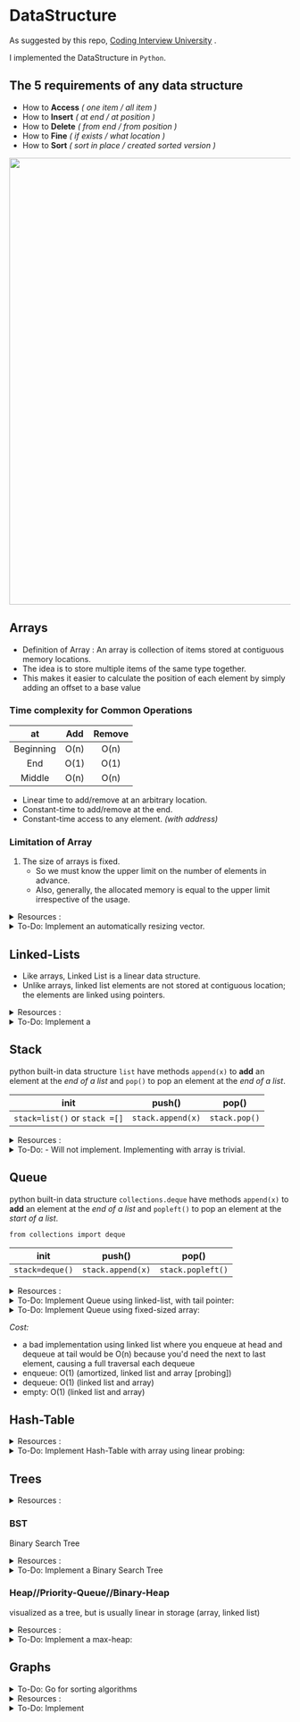 # DataStructure
As suggested by this repo, [Coding Interview University](https://github.com/jwasham/coding-interview-university)
.

I implemented the DataStructure in `Python`.


## The 5 requirements of any data structure

- How to **Access** _( one item / all item )_
- How to **Insert** _( at end / at position )_
- How to **Delete** _( from end / from position )_
- How to **Fine** _( if exists / what location )_
- How to **Sort** _( sort in place / created sorted version )_

<img src="https://user-images.githubusercontent.com/26381972/56885655-ef658000-6aa7-11e9-8c9d-493fa3c93f43.png" width="800px">

## Arrays
- Definition of Array : An array is collection of items stored at contiguous memory locations.
- The idea is to store multiple items of the same type together.
- This makes it easier to calculate the position of each element by simply adding an offset to a base value


### Time complexity for Common Operations

| at | Add | Remove |
| :---: | :---: |:---: |
| Beginning | O(n) | O(n) |
| End | O(1) | O(1) |
| Middle | O(n) | O(n) |

- Linear time to add/remove at an arbitrary location.
- Constant-time to add/remove at the end.
- Constant-time access to any element. _(with address)_

### Limitation of Array
1. The size of arrays is fixed. 
    - So we must know the upper limit on the number of elements in advance. 
    - Also, generally, the allocated memory is equal to the upper limit irrespective of the usage.



<details>
<summary>Resources :</summary>

- [Arrays (video)](https://www.coursera.org/learn/data-structures/lecture/OsBSF/arrays)
- [UC Berkeley CS61B - Linear and Multi-Dim Arrays (video)](https://archive.org/details/ucberkeley_webcast_Wp8oiO_CZZE) (Start watching from 15m 32s)
- [Basic Arrays (video)](https://archive.org/details/0102WhatYouShouldKnow/02_04-basicArrays.mp4)
- [Multi-dim (video)](https://archive.org/details/0102WhatYouShouldKnow/02_05-multidimensionalArrays.mp4)
- Definition of Multi-dimensional Array : an array of references to arrays/
- [Dynamic Arrays (video)](https://www.coursera.org/learn/data-structures/lecture/EwbnV/dynamic-arrays)
- [Jagged Arrays (video)](https://www.youtube.com/watch?v=1jtrQqYpt7g)
- [Jagged Arrays (video)](https://archive.org/details/0102WhatYouShouldKnow/02_06-jaggedArrays.mp4)
- [Resizing arrays (video)](https://archive.org/details/0102WhatYouShouldKnow/03_01-resizableArrays.mp4)
- [Internal working of list in Python](https://www.geeksforgeeks.org/internal-working-of-list-in-python/)

</details>


<details>
<summary>To-Do: Implement an automatically resizing vector.</summary>

[implementation in python](https://github.com/minh364/algorithms/blob/master/DataStructure/1_Array/1_Array.py)

reference: [MS doc: vector Class](https://docs.microsoft.com/en-us/cpp/standard-library/vector-class?view=vs-2019)
- Implement a vector (mutable array with automatic resizing):
  - Practice coding using arrays and pointers, and pointer math to jump to an index instead of using indexing.
  - new raw data array with allocated memory
    - can allocate int array under the hood, just not use its features
    - start with 16, or if starting number is greater, use power of 2 - 16, 32, 64, 128
- methods:
  - size() - number of items
  - capacity() - number of items it can hold
  - is_empty()
  - at(index) - returns item at given index, blows up if index out of bounds
  - push(item)
  - insert(index, item) - inserts item at index, shifts that index's value and trailing elements to the right
  - prepend(item) - can use insert above at index 0
  - pop() - remove from end, return value
  - delete(index) - delete item at index, shifting all trailing elements left
  - remove(item) - looks for value and removes index holding it (even if in multiple places)
  - find(item) - looks for value and returns first index with that value, -1 if not found
  - resize(new_capacity) // private function
    - when you reach capacity, resize to double the size
    - when popping an item, if size is 1/4 of capacity, resize to half
 
</details>



## Linked-Lists

- Like arrays, Linked List is a linear data structure. 
- Unlike arrays, linked list elements are not stored at contiguous location; the elements are linked using pointers.


<details>
<summary>Resources :</summary>

- Description:
    - [Linked List Introduction](https://www.geeksforgeeks.org/linked-list-set-1-introduction/)
    - [Singly Linked Lists (video)](https://www.coursera.org/learn/data-structures/lecture/kHhgK/singly-linked-lists)
    - [CS 61B - Linked Lists 1 (video)](https://archive.org/details/ucberkeley_webcast_htzJdKoEmO0)
    - [CS 61B - Linked Lists 2 (video)](https://archive.org/details/ucberkeley_webcast_-c4I3gFYe3w)
- [C Code (video)](https://www.youtube.com/watch?v=QN6FPiD0Gzo)
    - not the whole video, just portions about Node struct and memory allocation.
- Linked List vs Arrays:
    - [Core Linked Lists Vs Arrays (video)](https://www.coursera.org/learn/data-structures-optimizing-performance/lecture/rjBs9/core-linked-lists-vs-arrays)
    - [In The Real World Linked Lists Vs Arrays (video)](https://www.coursera.org/learn/data-structures-optimizing-performance/lecture/QUaUd/in-the-real-world-lists-vs-arrays)
- [why you should avoid linked lists (video)](https://www.youtube.com/watch?v=YQs6IC-vgmo)
- Gotcha: you need pointer to pointer knowledge:
    (for when you pass a pointer to a function that may change the address where that pointer points)
    This page is just to get a grasp on ptr to ptr. I don't recommend this list traversal style. Readability and maintainability suffer due to cleverness.
    - [Pointers to Pointers](https://www.eskimo.com/~scs/cclass/int/sx8.html)
- Doubly-linked List
    - [Description (video)](https://www.coursera.org/learn/data-structures/lecture/jpGKD/doubly-linked-lists)
    - No need to implement

</details>

<details>
<summary>To-Do: Implement a</summary>

- implement (I did with tail pointer & without):
    - size() - returns number of data elements in list
    - empty() - bool returns true if empty
    - value_at(index) - returns the value of the nth item (starting at 0 for first)
    - push_front(value) - adds an item to the front of the list
    - pop_front() - remove front item and return its value
    - push_back(value) - adds an item at the end
    - pop_back() - removes end item and returns its value
    - front() - get value of front item
    - back() - get value of end item
    - insert(index, value) - insert value at index, so current item at that index is pointed to by new item at index
    - erase(index) - removes node at given index
    - value_n_from_end(n) - returns the value of the node at nth position from the end of the list
    - reverse() - reverses the list
    - remove_value(value) - removes the first item in the list with this value
 
</details>


## Stack
python built-in data structure `list` have methods
`append(x)` to **add** an element at the *end of a list* and
`pop()` to pop an element at the *end of a list*.

|init|push()|pop()|
|:---:|:---:|:---:|
|`stack=list()` or `stack =[]`|`stack.append(x)`|`stack.pop()`|


<details>
<summary>Resources :</summary>

- [Stacks (video)](https://www.coursera.org/learn/data-structures/lecture/UdKzQ/stacks)
- [Using Stacks Last-In First-Out (video)](https://archive.org/details/0102WhatYouShouldKnow/05_01-usingStacksForLast-inFirst-out.mp4)

</details>

<details>
<summary>To-Do: - Will not implement. Implementing with array is trivial. </summary>

But I did it already in Python. [(code)](BOJ\10828스택.py)
 
</details>


## Queue
python built-in data structure `collections.deque` have methods
`append(x)` to **add** an element at the *end of a list* and
`popleft()` to pop an element at the *start of a list*.

`from collections import deque`

|init|push()|pop()|
|:---:|:---:|:---:|
|`stack=deque()`|`stack.append(x)`|`stack.popleft()`|

<details>
<summary>Resources :</summary>

- [Using Queues First-In First-Out(video)](https://archive.org/details/0102WhatYouShouldKnow/05_03-usingQueuesForFirst-inFirst-out.mp4)
- [Queue (video)](https://www.coursera.org/lecture/data-structures/queues-EShpq)
- [Circular buffer/FIFO](https://en.wikipedia.org/wiki/Circular_buffer)
- [Priority Queues (video)](https://archive.org/details/0102WhatYouShouldKnow/05_04-priorityQueuesAndDeques.mp4)

</details>

<details>
<summary>To-Do: Implement Queue using linked-list, with tail pointer:</summary>
    
- enqueue(value) - adds value at position at tail
- dequeue() - returns value and removes least recently added element (front)
- empty()
 
</details>

<details>
<summary>To-Do: Implement Queue using fixed-sized array:</summary>
    
- enqueue(value) - adds item at end of available storage
- dequeue() - returns value and removes least recently added element
- empty()
- full()
 
</details>

_Cost:_
- a bad implementation using linked list where you enqueue at head and dequeue at tail would be O(n)
    because you'd need the next to last element, causing a full traversal each dequeue
- enqueue: O(1) (amortized, linked list and array [probing])
- dequeue: O(1) (linked list and array)
- empty: O(1) (linked list and array)
 

## Hash-Table

<details>
<summary>Resources :</summary>

- Videos:
    - [Hashing with Chaining (video)](https://www.youtube.com/watch?v=0M_kIqhwbFo&list=PLUl4u3cNGP61Oq3tWYp6V_F-5jb5L2iHb&index=8)
    - [Table Doubling, Karp-Rabin (video)](https://www.youtube.com/watch?v=BRO7mVIFt08&index=9&list=PLUl4u3cNGP61Oq3tWYp6V_F-5jb5L2iHb)
    - [Open Addressing, Cryptographic Hashing (video)](https://www.youtube.com/watch?v=rvdJDijO2Ro&index=10&list=PLUl4u3cNGP61Oq3tWYp6V_F-5jb5L2iHb)
    - [PyCon 2010: The Mighty Dictionary (video)](https://www.youtube.com/watch?v=C4Kc8xzcA68)
    - [(Advanced) Randomization: Universal & Perfect Hashing (video)](https://www.youtube.com/watch?v=z0lJ2k0sl1g&list=PLUl4u3cNGP6317WaSNfmCvGym2ucw3oGp&index=11)
    - [(Advanced) Perfect hashing (video)](https://www.youtube.com/watch?v=N0COwN14gt0&list=PL2B4EEwhKD-NbwZ4ezj7gyc_3yNrojKM9&index=4)

- Online Courses:
    - [Understanding Hash Functions (video)](https://archive.org/details/0102WhatYouShouldKnow/06_02-understandingHashFunctions.mp4)
    - [Using Hash Tables (video)](https://archive.org/details/0102WhatYouShouldKnow/06_03-usingHashTables.mp4)
    - [Supporting Hashing (video)](https://archive.org/details/0102WhatYouShouldKnow/06_04-supportingHashing.mp4)
    - [Language Support Hash Tables (video)](https://archive.org/details/0102WhatYouShouldKnow/06_05-languageSupportForHashTables.mp4)
    - [Core Hash Tables (video)](https://www.coursera.org/learn/data-structures-optimizing-performance/lecture/m7UuP/core-hash-tables)
    - [Data Structures (video)](https://www.coursera.org/learn/data-structures/home/week/3)
    - [Phone Book Problem (video)](https://www.coursera.org/learn/data-structures/lecture/NYZZP/phone-book-problem)
    - distributed hash tables:
        - [Instant Uploads And Storage Optimization In Dropbox (video)](https://www.coursera.org/learn/data-structures/lecture/DvaIb/instant-uploads-and-storage-optimization-in-dropbox)
        - [Distributed Hash Tables (video)](https://www.coursera.org/learn/data-structures/lecture/tvH8H/distributed-hash-tables)

</details>

<details>
<summary>To-Do: Implement Hash-Table with array using linear probing: </summary>

- hash(k, m) - m is size of hash table
- add(key, value) - if key already exists, update value
- exists(key)
- get(key)
- remove(key)
 
</details>

## Trees


<details>
<summary>Resources :</summary>

- [Series: Core Trees (video)](https://www.coursera.org/learn/data-structures-optimizing-performance/lecture/ovovP/core-trees)
- [Series: Trees (video)](https://www.coursera.org/learn/data-structures/lecture/95qda/trees)
- basic tree construction
- traversal
- manipulation algorithms
- [BFS(breadth-first search) and DFS(depth-first search) (video)](https://www.youtube.com/watch?v=uWL6FJhq5fM)
_BFS:_
- level order (BFS, using queue)
- time complexity: O(n)
- space complexity: best: O(1), worst: O(n/2)=O(n)

_DFS:_
- time complexity: O(n)
- space complexity: best: O(log n) - avg. height of tree worst: O(n)
- inorder (DFS: left, self, right)
- postorder (DFS: left, right, self)
- preorder (DFS: self, left, right)

</details>


### BST
Binary Search Tree

<details>
<summary>Resources :</summary>

 - [Binary Search Tree Review (video)](https://www.youtube.com/watch?v=x6At0nzX92o&index=1&list=PLA5Lqm4uh9Bbq-E0ZnqTIa8LRaL77ica6)
- [Series (video)](https://www.coursera.org/learn/data-structures-optimizing-performance/lecture/p82sw/core-introduction-to-binary-search-trees)
    - starts with symbol table and goes through BST applications
- [Introduction (video)](https://www.coursera.org/learn/data-structures/lecture/E7cXP/introduction)
- [MIT (video)](https://www.youtube.com/watch?v=9Jry5-82I68)
- C/C++:
    - [Binary search tree - Implementation in C/C++ (video)](https://www.youtube.com/watch?v=COZK7NATh4k&list=PL2_aWCzGMAwI3W_JlcBbtYTwiQSsOTa6P&index=28)
    - [BST implementation - memory allocation in stack and heap (video)](https://www.youtube.com/watch?v=hWokyBoo0aI&list=PL2_aWCzGMAwI3W_JlcBbtYTwiQSsOTa6P&index=29)
    - [Find min and max element in a binary search tree (video)](https://www.youtube.com/watch?v=Ut90klNN264&index=30&list=PL2_aWCzGMAwI3W_JlcBbtYTwiQSsOTa6P)
    - [Find height of a binary tree (video)](https://www.youtube.com/watch?v=_pnqMz5nrRs&list=PL2_aWCzGMAwI3W_JlcBbtYTwiQSsOTa6P&index=31)
    - [Binary tree traversal - breadth-first and depth-first strategies (video)](https://www.youtube.com/watch?v=9RHO6jU--GU&list=PL2_aWCzGMAwI3W_JlcBbtYTwiQSsOTa6P&index=32)
    - [Binary tree: Level Order Traversal (video)](https://www.youtube.com/watch?v=86g8jAQug04&index=33&list=PL2_aWCzGMAwI3W_JlcBbtYTwiQSsOTa6P)
    - [Binary tree traversal: Preorder, Inorder, Postorder (video)](https://www.youtube.com/watch?v=gm8DUJJhmY4&index=34&list=PL2_aWCzGMAwI3W_JlcBbtYTwiQSsOTa6P)
    - [Check if a binary tree is binary search tree or not (video)](https://www.youtube.com/watch?v=yEwSGhSsT0U&index=35&list=PL2_aWCzGMAwI3W_JlcBbtYTwiQSsOTa6P)
    - [Delete a node from Binary Search Tree (video)](https://www.youtube.com/watch?v=gcULXE7ViZw&list=PL2_aWCzGMAwI3W_JlcBbtYTwiQSsOTa6P&index=36)
    - [Inorder Successor in a binary search tree (video)](https://www.youtube.com/watch?v=5cPbNCrdotA&index=37&list=PL2_aWCzGMAwI3W_JlcBbtYTwiQSsOTa6P)

</details>

<details>
<summary>To-Do: Implement a Binary Search Tree</summary>

insert // insert value into tree
get_node_count // get count of values stored
print_values // prints the values in the tree, from min to max
delete_tree
is_in_tree // returns true if given value exists in the tree
get_height // returns the height in nodes (single node's height is 1)
get_min // returns the minimum value stored in the tree
get_max // returns the maximum value stored in the tree
is_binary_search_tree
delete_value
get_successor // returns next-highest value in tree after given value, -1 if none
 
</details>

### Heap//Priority-Queue//Binary-Heap
visualized as a tree, but is usually linear in storage (array, linked list)

<details>
<summary>Resources :</summary>

- [Heap](https://en.wikipedia.org/wiki/Heap_(data_structure))
- [Introduction (video)](https://www.coursera.org/learn/data-structures/lecture/2OpTs/introduction)
- [Naive Implementations (video)](https://www.coursera.org/learn/data-structures/lecture/z3l9N/naive-implementations)
- [Binary Trees (video)](https://www.coursera.org/learn/data-structures/lecture/GRV2q/binary-trees)
- [Tree Height Remark (video)](https://www.coursera.org/learn/data-structures/supplement/S5xxz/tree-height-remark)
- [Basic Operations (video)](https://www.coursera.org/learn/data-structures/lecture/0g1dl/basic-operations)
- [Complete Binary Trees (video)](https://www.coursera.org/learn/data-structures/lecture/gl5Ni/complete-binary-trees)
- [Pseudocode (video)](https://www.coursera.org/learn/data-structures/lecture/HxQo9/pseudocode)
- [Heap Sort - jumps to start (video)](https://youtu.be/odNJmw5TOEE?list=PLFDnELG9dpVxQCxuD-9BSy2E7BWY3t5Sm&t=3291)
- [Heap Sort (video)](https://www.coursera.org/learn/data-structures/lecture/hSzMO/heap-sort)
- [Building a heap (video)](https://www.coursera.org/learn/data-structures/lecture/dwrOS/building-a-heap)
- [MIT: Heaps and Heap Sort (video)](https://www.youtube.com/watch?v=B7hVxCmfPtM&index=4&list=PLUl4u3cNGP61Oq3tWYp6V_F-5jb5L2iHb)
- [CS 61B Lecture 24: Priority Queues (video)](https://archive.org/details/ucberkeley_webcast_yIUFT6AKBGE)
- [Linear Time BuildHeap (max-heap)](https://www.youtube.com/watch?v=MiyLo8adrWw)

</details>

<details>
<summary>To-Do: Implement a max-heap:</summary>

- insert
- sift_up - needed for insert
- get_max - returns the max item, without removing it
- get_size() - return number of elements stored
- is_empty() - returns true if heap contains no elements
- extract_max - returns the max item, removing it
- sift_down - needed for extract_max
- remove(i) - removes item at index x
- heapify - create a heap from an array of elements, needed for heap_sort
- heap_sort() - take an unsorted array and turn it into a sorted array in-place using a max heap
    - note: using a min heap instead would save operations, but double the space needed (cannot do in-place).
 
</details>

## Graphs

<details>
<summary>To-Do: Go for sorting algorithms </summary>

Before start to dig in graphs
 
</details>

<details>
<summary>Resources :</summary>

- Notes:
    - There are 4 basic ways to represent a graph in memory:
        - objects and pointers
        - adjacency matrix
        - adjacency list
        - adjacency map
    - Familiarize yourself with each representation and its pros & cons
    - BFS and DFS - know their computational complexity, their tradeoffs, and how to implement them in real code
    - When asked a question, look for a graph-based solution first, then move on if none.

- MIT(videos):
    - [Breadth-First Search](https://www.youtube.com/watch?v=s-CYnVz-uh4&list=PLUl4u3cNGP61Oq3tWYp6V_F-5jb5L2iHb&index=13)
    - [Depth-First Search](https://www.youtube.com/watch?v=AfSk24UTFS8&list=PLUl4u3cNGP61Oq3tWYp6V_F-5jb5L2iHb&index=14)

- Skiena Lectures - great intro:
    - [CSE373 2012 - Lecture 11 - Graph Data Structures (video)](https://www.youtube.com/watch?v=OiXxhDrFruw&list=PLOtl7M3yp-DV69F32zdK7YJcNXpTunF2b&index=11)
    - [CSE373 2012 - Lecture 12 - Breadth-First Search (video)](https://www.youtube.com/watch?v=g5vF8jscteo&list=PLOtl7M3yp-DV69F32zdK7YJcNXpTunF2b&index=12)
    - [CSE373 2012 - Lecture 13 - Graph Algorithms (video)](https://www.youtube.com/watch?v=S23W6eTcqdY&list=PLOtl7M3yp-DV69F32zdK7YJcNXpTunF2b&index=13)
    - [CSE373 2012 - Lecture 14 - Graph Algorithms (con't) (video)](https://www.youtube.com/watch?v=WitPBKGV0HY&index=14&list=PLOtl7M3yp-DV69F32zdK7YJcNXpTunF2b)
    - [CSE373 2012 - Lecture 15 - Graph Algorithms (con't 2) (video)](https://www.youtube.com/watch?v=ia1L30l7OIg&index=15&list=PLOtl7M3yp-DV69F32zdK7YJcNXpTunF2b)
    - [CSE373 2012 - Lecture 16 - Graph Algorithms (con't 3) (video)](https://www.youtube.com/watch?v=jgDOQq6iWy8&index=16&list=PLOtl7M3yp-DV69F32zdK7YJcNXpTunF2b)

- Graphs (review and more):

    - [6.006 Single-Source Shortest Paths Problem (video)](https://www.youtube.com/watch?v=Aa2sqUhIn-E&index=15&list=PLUl4u3cNGP61Oq3tWYp6V_F-5jb5L2iHb)
    - [6.006 Dijkstra (video)](https://www.youtube.com/watch?v=2E7MmKv0Y24&index=16&list=PLUl4u3cNGP61Oq3tWYp6V_F-5jb5L2iHb)
    - [6.006 Bellman-Ford (video)](https://www.youtube.com/watch?v=ozsuci5pIso&list=PLUl4u3cNGP61Oq3tWYp6V_F-5jb5L2iHb&index=17)
    - [6.006 Speeding Up Dijkstra (video)](https://www.youtube.com/watch?v=CHvQ3q_gJ7E&list=PLUl4u3cNGP61Oq3tWYp6V_F-5jb5L2iHb&index=18)
    - [Aduni: Graph Algorithms I - Topological Sorting, Minimum Spanning Trees, Prim's Algorithm -  Lecture 6 (video)]( https://www.youtube.com/watch?v=i_AQT_XfvD8&index=6&list=PLFDnELG9dpVxQCxuD-9BSy2E7BWY3t5Sm)
    - [Aduni: Graph Algorithms II - DFS, BFS, Kruskal's Algorithm, Union Find Data Structure - Lecture 7 (video)]( https://www.youtube.com/watch?v=ufj5_bppBsA&list=PLFDnELG9dpVxQCxuD-9BSy2E7BWY3t5Sm&index=7)
    - [Aduni: Graph Algorithms III: Shortest Path - Lecture 8 (video)](https://www.youtube.com/watch?v=DiedsPsMKXc&list=PLFDnELG9dpVxQCxuD-9BSy2E7BWY3t5Sm&index=8)
    - [Aduni: Graph Alg. IV: Intro to geometric algorithms - Lecture 9 (video)](https://www.youtube.com/watch?v=XIAQRlNkJAw&list=PLFDnELG9dpVxQCxuD-9BSy2E7BWY3t5Sm&index=9)
    - [CS 61B 2014 (starting at 58:09) (video)](https://youtu.be/dgjX4HdMI-Q?list=PL-XXv-cvA_iAlnI-BQr9hjqADPBtujFJd&t=3489)~~
    - [CS 61B 2014: Weighted graphs (video)](https://archive.org/details/ucberkeley_webcast_zFbq8vOZ_0k)
    - [Greedy Algorithms: Minimum Spanning Tree (video)](https://www.youtube.com/watch?v=tKwnms5iRBU&index=16&list=PLUl4u3cNGP6317WaSNfmCvGym2ucw3oGp)
    - [Strongly Connected Components Kosaraju's Algorithm Graph Algorithm (video)](https://www.youtube.com/watch?v=RpgcYiky7uw)

- Full Coursera Course:
    - [ ] [Algorithms on Graphs (video)](https://www.coursera.org/learn/algorithms-on-graphs/home/welcome)

</details>

<details>
<summary>To-Do: Implement </summary>

- I'll implement:
    - DFS with adjacency list (recursive)
    - DFS with adjacency list (iterative with stack)
    - DFS with adjacency matrix (recursive)
    - DFS with adjacency matrix (iterative with stack)
    - BFS with adjacency list
    - BFS with adjacency matrix
    - single-source shortest path (Dijkstra)
    - minimum spanning tree
    - DFS-based algorithms (see Aduni videos above):
        - check for cycle (needed for topological sort, since we'll check for cycle before starting)
        - topological sort
        - count connected components in a graph
        - list strongly connected components
        - check for bipartite graph
 
</details>